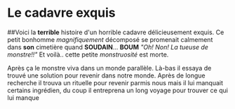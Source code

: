 # Le cadavre exquis
##Voici la **terrible** histoire d'un horrible cadavre délicieusement exquis.
Ce petit bonhomme *magnifiquement* décomposé se promenait calmement dans **son** cimetière quand **SOUDAIN**...
**BOUM** *"Oh! Non! La tueuse de monstre!!"* 
Et voilà.. cette petite *monstruosité* est morte.

Après ça le monstre viva dans un monde parallèle.
Là-bas il essaya de trouvé une solution pour revenir dans notre monde.
Après de longue recherche il trouva un rituelle pour revenir parmis nous mais il lui manquait certains ingrédien, du coup il entreprena un long voyage pour trouver ce qui lui manque
